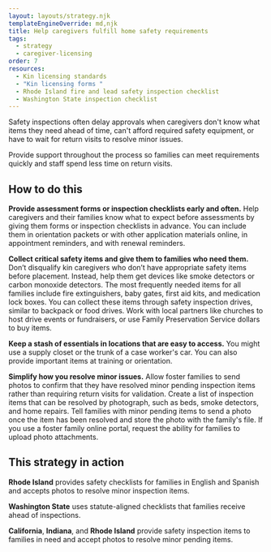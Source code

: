 ```yaml
---
layout: layouts/strategy.njk
templateEngineOverride: md,njk
title: Help caregivers fulfill home safety requirements
tags:
  - strategy
  - caregiver-licensing
order: 7
resources:
  - Kin licensing standards
  - "Kin licensing forms "
  - Rhode Island fire and lead safety inspection checklist
  - Washington State inspection checklist
---
```

Safety inspections often delay approvals when caregivers don't know what items they need ahead of time, can't afford required safety equipment, or have to wait for return visits to resolve minor issues. 

Provide support throughout the process so families can meet requirements quickly and staff spend less time on return visits.

## How to do this

**Provide assessment forms or inspection checklists early and often.** Help caregivers and their families know what to expect before assessments by giving them forms or inspection checklists in advance. You can include them in orientation packets or with other application materials online, in appointment reminders, and with renewal reminders.

**Collect critical safety items and give them to families who need them.** Don’t disqualify kin caregivers who don’t have appropriate safety items before placement. Instead, help them get devices like smoke detectors or carbon monoxide detectors. The most frequently needed items for all families include fire extinguishers, baby gates, first aid kits, and medication lock boxes. You can collect these items through safety inspection drives, similar to backpack or food drives. Work with local partners like churches to host drive events or fundraisers, or use Family Preservation Service dollars to buy items.

**Keep a stash of essentials in locations that are easy to access.** You might use a supply closet or the trunk of a case worker's car. You can also provide important items at training or orientation.

**Simplify how you resolve minor issues.** Allow foster families to send photos to confirm that they have resolved minor pending inspection items rather than requiring return visits for validation. Create a list of inspection items that can be resolved by photograph, such as beds, smoke detectors, and home repairs. Tell families with minor pending items to send a photo once the item has been resolved and store the photo with the family's file. If you use a foster family online portal, request the ability for families to upload photo attachments.

## This strategy in action

**Rhode Island** provides safety checklists for families in English and Spanish and accepts photos to resolve minor inspection items.

**Washington State** uses statute-aligned checklists that families receive ahead of inspections.

**California**, **Indiana**, and **Rhode Island** provide safety inspection items to families in need and accept photos to resolve minor pending items.[](https://childwelfareplaybook.com/static/assets/resolve_minor_pending_items_asset2)
